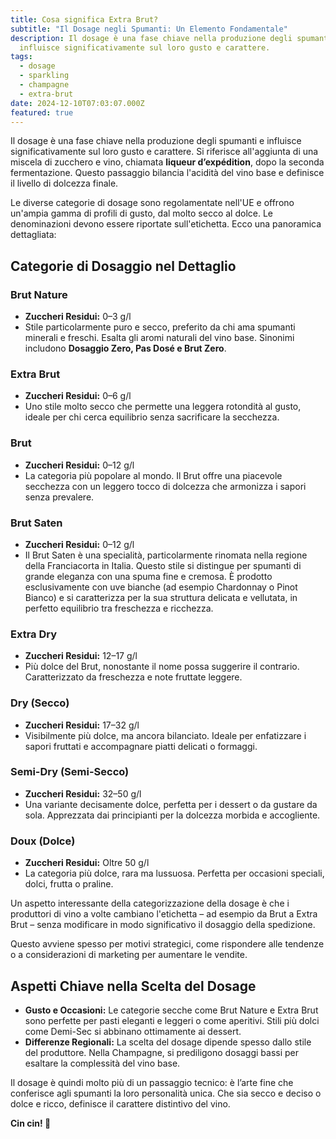 ```yaml
---
title: Cosa significa Extra Brut?
subtitle: "Il Dosage negli Spumanti: Un Elemento Fondamentale"
description: Il dosage è una fase chiave nella produzione degli spumanti e
  influisce significativamente sul loro gusto e carattere.
tags:
  - dosage
  - sparkling
  - champagne
  - extra-brut
date: 2024-12-10T07:03:07.000Z
featured: true
---
```


Il dosage è una fase chiave nella produzione degli spumanti e influisce significativamente sul loro gusto e carattere. Si riferisce all'aggiunta di una miscela di zucchero e vino, chiamata **liqueur d’expédition**, dopo la seconda fermentazione. Questo passaggio bilancia l'acidità del vino base e definisce il livello di dolcezza finale.

Le diverse categorie di dosage sono regolamentate nell'UE e offrono un'ampia gamma di profili di gusto, dal molto secco al dolce. Le denominazioni devono essere riportate sull'etichetta. Ecco una panoramica dettagliata:

## **Categorie di Dosaggio nel Dettaglio**

### **Brut Nature**

- **Zuccheri Residui:** 0–3 g/l
- Stile particolarmente puro e secco, preferito da chi ama spumanti minerali e freschi. Esalta gli aromi naturali del vino base. Sinonimi includono **Dosaggio Zero, Pas Dosé e Brut Zero**.

### **Extra Brut**

- **Zuccheri Residui:** 0–6 g/l
- Uno stile molto secco che permette una leggera rotondità al gusto, ideale per chi cerca equilibrio senza sacrificare la secchezza.

### **Brut**

- **Zuccheri Residui:** 0–12 g/l
- La categoria più popolare al mondo. Il Brut offre una piacevole secchezza con un leggero tocco di dolcezza che armonizza i sapori senza prevalere.

### Brut Saten

- **Zuccheri Residui:** 0–12 g/l
- Il Brut Saten è una specialità, particolarmente rinomata nella regione della Franciacorta in Italia. Questo stile si distingue per spumanti di grande eleganza con una spuma fine e cremosa. È prodotto esclusivamente con uve bianche (ad esempio Chardonnay o Pinot Bianco) e si caratterizza per la sua struttura delicata e vellutata, in perfetto equilibrio tra freschezza e ricchezza.

### **Extra Dry**

- **Zuccheri Residui:** 12–17 g/l
- Più dolce del Brut, nonostante il nome possa suggerire il contrario. Caratterizzato da freschezza e note fruttate leggere.

### **Dry (Secco)**

- **Zuccheri Residui:** 17–32 g/l
- Visibilmente più dolce, ma ancora bilanciato. Ideale per enfatizzare i sapori fruttati e accompagnare piatti delicati o formaggi.

### Semi-Dry (Semi-Secco)

- **Zuccheri Residui:** 32–50 g/l
- Una variante decisamente dolce, perfetta per i dessert o da gustare da sola. Apprezzata dai principianti per la dolcezza morbida e accogliente.

### Doux (Dolce)

- **Zuccheri Residui:** Oltre 50 g/l
- La categoria più dolce, rara ma lussuosa. Perfetta per occasioni speciali, dolci, frutta o praline.

Un aspetto interessante della categorizzazione della dosage è che i produttori di vino a volte cambiano l'etichetta – ad esempio da Brut a Extra Brut – senza modificare in modo significativo il dosaggio della spedizione.

Questo avviene spesso per motivi strategici, come rispondere alle tendenze o a considerazioni di marketing per aumentare le vendite.

## **Aspetti Chiave nella Scelta del Dosage**

- **Gusto e Occasioni:** Le categorie secche come Brut Nature e Extra Brut sono perfette per pasti eleganti e leggeri o come aperitivi. Stili più dolci come Demi-Sec si abbinano ottimamente ai dessert.
- **Differenze Regionali:** La scelta del dosage dipende spesso dallo stile del produttore. Nella Champagne, si prediligono dosaggi bassi per esaltare la complessità del vino base.

Il dosage è quindi molto più di un passaggio tecnico: è l’arte fine che conferisce agli spumanti la loro personalità unica. Che sia secco e deciso o dolce e ricco, definisce il carattere distintivo del vino.

**Cin cin! 🍷**
